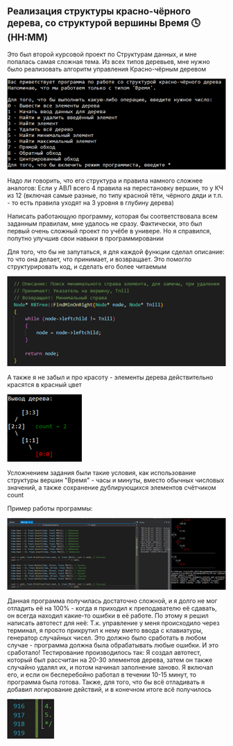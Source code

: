 ## Реализация структуры красно-чёрного дерева, со структурой вершины Время 🕓 (HH:MM)

Это был второй курсовой проект по Структурам данных, и мне попалась самая сложная тема. Из всех типов деревьев, мне нужно было реализовать алгоритм управления Красно-чёрным деревом

![](picture/901.png)

Надо ли говорить, что его структура и правила намного сложнее аналогов: Если у АВЛ всего 4 правила на перестановку вершин, то у КЧ из 12 (включая самые разные, по типу красной тёти, чёрного дяди и т.п. - то есть правила уходят на 3 уровня в глубину дерева)

Написать работающую программу, которая бы соответствовала всем заданным правилам, мне удалось не сразу. Фактически, это был первый очень сложный проект по учёбе в универе. Но я справился, попутно улучшив свои навыки в программировании

Для того, что бы не запутаться, я для каждой функции сделал описание: то что она делает, что принимает, и возвращает. Это помогло структурировать код, и сделать его более читаемым

![](picture/001.png)

А также я не забыл и про красоту - элементы дерева действительно красятся в красный цвет 

![](picture/902.png)

Усложнением задания были такие условия, как использование структуры вершин "Время" - часы и минуты, вместо обычных числовых значений, а также сохранение дублирующихся элементов счётчиком count

Пример работы программы:

![](picture/002.png)

Данная программа получилась достаточно сложной, и я долго не мог отладить её на 100% - когда я приходил к преподавателю её сдавать, он всегда находил какие-то ошибки в её работе. По этому я решил написать автотест для неё: Т.к. управление у меня происходило через терминал, я просто прикрутил к нему вмето ввода с клавиатуры, генератор случайных чисел. Это должно было сработать в любом случае - программа должна была обрабатывать любые ошибки. И это сработало! Тестирование производилось так: Я создал автотест, который был рассчитан на 20-30 элементов дерева, затем он также случайно удалял их, и потом начинал заполнение заново. Я включал его, и если он бесперебойно работал в течении 10-15 минут, то программа была готова. Также, для того, что бы всё отладивать я добавил логирование действий, и в конечном итоге всё получилось

![](picture/904.png)
